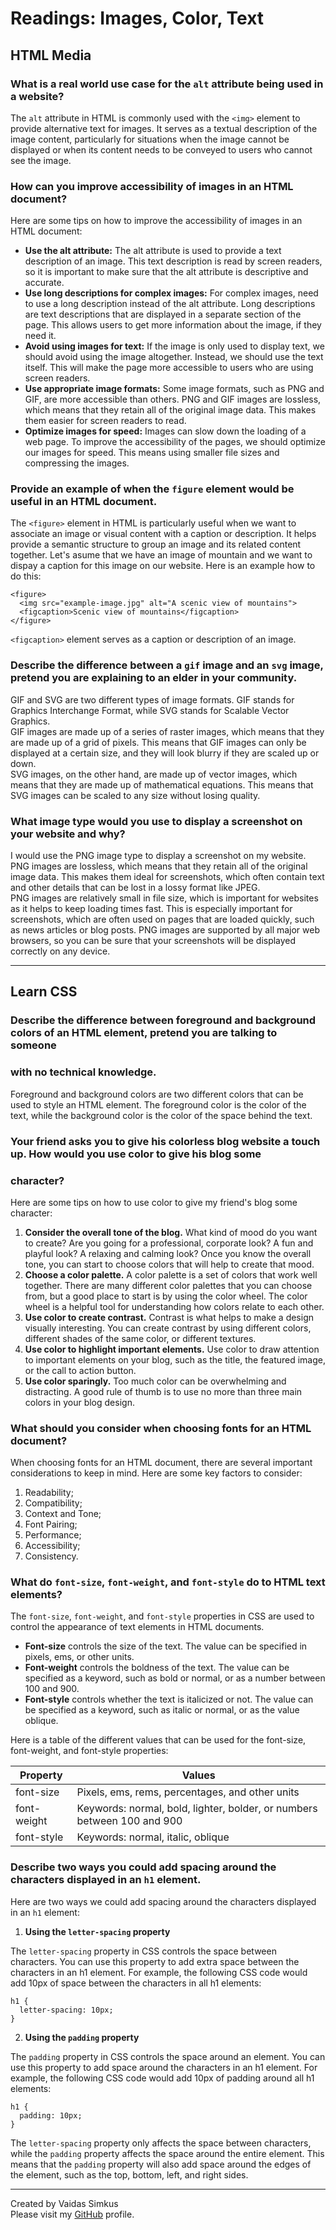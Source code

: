 # Readings: Images, Color, Text

## HTML Media

### What is a real world use case for the `alt` attribute being used in a website?

The `alt` attribute in HTML is commonly used with the `<img>` element to provide alternative text for images. 
It serves as a textual description of the image content, particularly for situations when the image cannot 
be displayed or when its content needs to be conveyed to users who cannot see the image.

### How can you improve accessibility of images in an HTML document?


Here are some tips on how to improve the accessibility of images in an HTML document:

* **Use the alt attribute:** The alt attribute is used to provide a text description of an image. This text description 
  is read by screen readers, so it is important to make sure that the alt attribute is descriptive and accurate.
* **Use long descriptions for complex images:** For complex images, need to use a long description instead of the 
  alt attribute. Long descriptions are text descriptions that are displayed in a separate section of the page. This allows 
  users to get more information about the image, if they need it.
* **Avoid using images for text:** If the image is only used to display text, we should avoid using the image altogether. 
  Instead, we should use the text itself. This will make the page more accessible to users who are using screen readers.
* **Use appropriate image formats:** Some image formats, such as PNG and GIF, are more accessible than others. PNG and GIF 
  images are lossless, which means that they retain all of the original image data. This makes them easier for screen 
  readers to read.
* **Optimize images for speed:** Images can slow down the loading of a web page. To improve the accessibility of the pages, 
  we should optimize our images for speed. This means using smaller file sizes and compressing the images.

### Provide an example of when the `figure` element would be useful in an HTML document.

The `<figure>` element in HTML is particularly useful when we want to associate an image or visual content with a caption 
or description. It helps provide a semantic structure to group an image and its related content together.
Let's asume that we have an image of mountain and we want to dispay a caption for this image on our website. Here 
is an example how to do this:

```
<figure>
  <img src="example-image.jpg" alt="A scenic view of mountains">
  <figcaption>Scenic view of mountains</figcaption>
</figure>
```

`<figcaption>` element serves as a caption or description of an image.

### Describe the difference between a `gif` image and an `svg` image, pretend you are explaining to an elder in your community.

GIF and SVG are two different types of image formats. GIF stands for Graphics Interchange Format, while SVG stands for 
Scalable Vector Graphics.  
GIF images are made up of a series of raster images, which means that they are made up of a grid of pixels. This means that 
GIF images can only be displayed at a certain size, and they will look blurry if they are scaled up or down.  
SVG images, on the other hand, are made up of vector images, which means that they are made up of mathematical equations. 
This means that SVG images can be scaled to any size without losing quality.

### What image type would you use to display a screenshot on your website and why?

I would use the PNG image type to display a screenshot on my website. PNG images are lossless, which means that they retain 
all of the original image data. This makes them ideal for screenshots, which often contain text and other details that can 
be lost in a lossy format like JPEG.  
PNG images are relatively small in file size, which is important for websites as it helps to keep loading times fast. This is 
especially important for screenshots, which are often used on pages that are loaded quickly, such as news articles or blog posts.
PNG images are supported by all major web browsers, so you can be sure that your screenshots will be displayed correctly on 
any device.

***

## Learn CSS

### Describe the difference between foreground and background colors of an HTML element, pretend you are talking to someone 
### with no technical knowledge.

Foreground and background colors are two different colors that can be used to style an HTML element. The foreground color is 
the color of the text, while the background color is the color of the space behind the text.

### Your friend asks you to give his colorless blog website a touch up. How would you use color to give his blog some 
### character?

Here are some tips on how to use color to give my friend's blog some character:

1. **Consider the overall tone of the blog.** What kind of mood do you want to create? Are you going for a professional, corporate 
   look? A fun and playful look? A relaxing and calming look? Once you know the overall tone, you can start to choose colors that 
   will help to create that mood.
2. **Choose a color palette.** A color palette is a set of colors that work well together. There are many different color palettes that 
   you can choose from, but a good place to start is by using the color wheel. The color wheel is a helpful tool for understanding 
   how colors relate to each other.
3. **Use color to create contrast.** Contrast is what helps to make a design visually interesting. You can create contrast by using 
   different colors, different shades of the same color, or different textures.
4. **Use color to highlight important elements.** Use color to draw attention to important elements on your blog, such as the title, the 
   featured image, or the call to action button.
5. **Use color sparingly.** Too much color can be overwhelming and distracting. A good rule of thumb is to use no more than three main 
   colors in your blog design.

### What should you consider when choosing fonts for an HTML document?

When choosing fonts for an HTML document, there are several important considerations to keep in mind. Here are some key factors to 
consider:

1. Readability;
2. Compatibility;
3. Context and Tone;
4. Font Pairing;
5. Performance;
6. Accessibility;
7. Consistency.

### What do `font-size`, `font-weight`, and `font-style` do to HTML text elements?

The `font-size`, `font-weight`, and `font-style` properties in CSS are used to control the appearance of text elements in HTML documents.

* **Font-size** controls the size of the text. The value can be specified in pixels, ems, or other units.
* **Font-weight** controls the boldness of the text. The value can be specified as a keyword, such as bold or normal, or as a number between 
  100 and 900.
* **Font-style** controls whether the text is italicized or not. The value can be specified as a keyword, such as italic or normal, or as the 
  value oblique.

Here is a table of the different values that can be used for the font-size, font-weight, and font-style properties:

| Property     | Values                                                |
|--------------|-------------------------------------------------------|
| font-size    | Pixels, ems, rems, percentages, and other units        |
| font-weight  | Keywords: normal, bold, lighter, bolder, or numbers between 100 and 900 |
| font-style   | Keywords: normal, italic, oblique                     |

### Describe two ways you could add spacing around the characters displayed in an `h1` element.

Here are two ways we could add spacing around the characters displayed in an `h1` element:

1. **Using the `letter-spacing` property**

The `letter-spacing` property in CSS controls the space between characters. You can use this property to add extra space between the characters 
in an h1 element. For example, the following CSS code would add 10px of space between the characters in all h1 elements:

```
h1 {
  letter-spacing: 10px;
}
```

2. **Using the `padding` property**

The `padding` property in CSS controls the space around an element. You can use this property to add space around the characters in an h1 element. 
For example, the following CSS code would add 10px of padding around all h1 elements:

```
h1 {
  padding: 10px;
}
```

The `letter-spacing` property only affects the space between characters, while the `padding` property affects the space around the entire element. 
This means that the `padding` property will also add space around the edges of the element, such as the top, bottom, left, and right sides.

***

Created by Vaidas Simkus  
Please visit my [GitHub](https://github.com/MisterVaidas) profile.